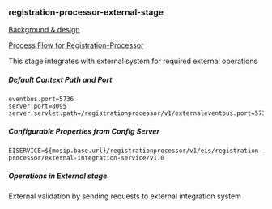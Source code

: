 
### registration-processor-external-stage

[Background & design](https://github.com/mosip/mosip/wiki/Registration-Processor)

[Process Flow for Registration-Processor](https://github.com/mosip/mosip/blob/master/docs/requirements/FinalProcessFlows/MOSIP_Process%20Flow%201.19%20Reg%20Processor.pdf)

This stage integrates with external system for required external operations

##### Default Context Path and Port
```
eventbus.port=5736
server.port=8095
server.servlet.path=/registrationprocessor/v1/externaleventbus.port=5736
```
##### Configurable Properties from Config Server
```
EISERVICE=${mosip.base.url}/registrationprocessor/v1/eis/registration-processor/external-integration-service/v1.0
```
##### Operations in External stage
External validation by sending requests to external integration system

